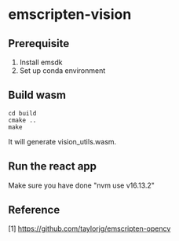# emscripten-vision

## Prerequisite

1. Install emsdk
2. Set up conda environment

## Build wasm

```
cd build
cmake ..
make
```

It will generate vision_utils.wasm.

## Run the react app
Make sure you have done "nvm use v16.13.2"

## Reference

[1] https://github.com/taylorjg/emscripten-opencv